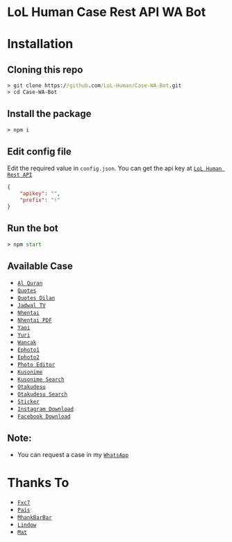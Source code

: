 # LoL Human Case Rest API WA Bot

# Installation

## Cloning this repo
```cmd
> git clone https://github.com/LoL-Human/Case-WA-Bot.git
> cd Case-WA-Bot
```

## Install the package
```cmd
> npm i
```

## Edit config file
Edit the required value in `config.json`. You can get the api key at [`LoL Human Rest API`](http://api.lolhuman.xyz/)
```json
{
    "apikey": "",
    "prefix": "!"
}
```

## Run the bot
```cmd
> npm start
```

## Available Case

* [`Al Quran`](https://github.com/LoL-Human/Case-WA-Bot/blob/bd2c9df29dfff85c67e7735d94b6326070122618/script.js#L111)
* [`Quotes`](https://github.com/LoL-Human/Case-WA-Bot/blob/bd2c9df29dfff85c67e7735d94b6326070122618/script.js#L131)
* [`Quotes Dilan`](https://github.com/LoL-Human/Case-WA-Bot/blob/bd2c9df29dfff85c67e7735d94b6326070122618/script.js#L138)
* [`Jadwal TV`](https://github.com/LoL-Human/Case-WA-Bot/blob/bd2c9df29dfff85c67e7735d94b6326070122618/script.js#L142)
* [`Nhentai`](https://github.com/LoL-Human/Case-WA-Bot/blob/bd2c9df29dfff85c67e7735d94b6326070122618/script.js#L152)
* [`Nhentai PDF`](https://github.com/LoL-Human/Case-WA-Bot/blob/bd2c9df29dfff85c67e7735d94b6326070122618/script.js#L171)
* [`Yaoi`](https://github.com/LoL-Human/Case-WA-Bot/blob/bd2c9df29dfff85c67e7735d94b6326070122618/script.js#L178)
* [`Yuri`](https://github.com/LoL-Human/Case-WA-Bot/blob/bd2c9df29dfff85c67e7735d94b6326070122618/script.js#L182)
* [`Wancak`](https://github.com/LoL-Human/Case-WA-Bot/blob/bd2c9df29dfff85c67e7735d94b6326070122618/script.js#L188)
* [`Ephoto1`](https://github.com/LoL-Human/Case-WA-Bot/blob/bd2c9df29dfff85c67e7735d94b6326070122618/script.js#L192)
* [`Ephoto2`](https://github.com/LoL-Human/Case-WA-Bot/blob/bd2c9df29dfff85c67e7735d94b6326070122618/script.js#L197)
* [`Photo Editor`](https://github.com/LoL-Human/Case-WA-Bot/blob/bd2c9df29dfff85c67e7735d94b6326070122618/script.js#L203)
* [`Kusonime`](https://github.com/LoL-Human/Case-WA-Bot/blob/bd2c9df29dfff85c67e7735d94b6326070122618/script.js#L208)
* [`Kusonime Search`](https://github.com/LoL-Human/Case-WA-Bot/blob/bd2c9df29dfff85c67e7735d94b6326070122618/script.js#L234)
* [`Otakudesu`](https://github.com/LoL-Human/Case-WA-Bot/blob/bd2c9df29dfff85c67e7735d94b6326070122618/script.js#L260)
* [`Otakudesu Search`](https://github.com/LoL-Human/Case-WA-Bot/blob/bd2c9df29dfff85c67e7735d94b6326070122618/script.js#L292)
* [`Sticker`](https://github.com/LoL-Human/Case-WA-Bot/blob/bd2c9df29dfff85c67e7735d94b6326070122618/script.js#L324)
* [`Instagram Download`](https://github.com/LoL-Human/Case-WA-Bot/blob/bd2c9df29dfff85c67e7735d94b6326070122618/script.js#L353)
* [`Facebook Download`](https://github.com/LoL-Human/Case-WA-Bot/blob/bd2c9df29dfff85c67e7735d94b6326070122618/script.js#L362)

## Note:
* You can request a case in my [`WhatsApp`](http://wa.me/62895418200111)

# Thanks To
* [`Fxc7`](https://github.com/Fxc7)
* [`Pais`](https://github.com/Paiiss)
* [`MhankBarBar`](https://github.com/MhankBarBar)
* [`Lindow`](https://github.com/lindow666)
* [`Mat`](https://github.com/mamet8)